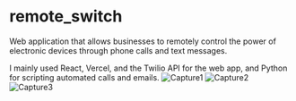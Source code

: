 # remote_switch
Web application that allows businesses to remotely control the power of electronic devices through phone calls and text messages. 

I mainly used React, Vercel, and the Twilio API for the web app, and Python for scripting automated calls and emails.
![Capture1](https://github.com/user-attachments/assets/d90eb6ab-d1ff-4c70-a565-b71566647fd3)
![Capture2](https://github.com/user-attachments/assets/a69d627f-f578-4d1c-8a55-5f2dabf0a356)
![Capture3](https://github.com/user-attachments/assets/658d87c9-340b-465d-9b8c-a5b0457e970b)
